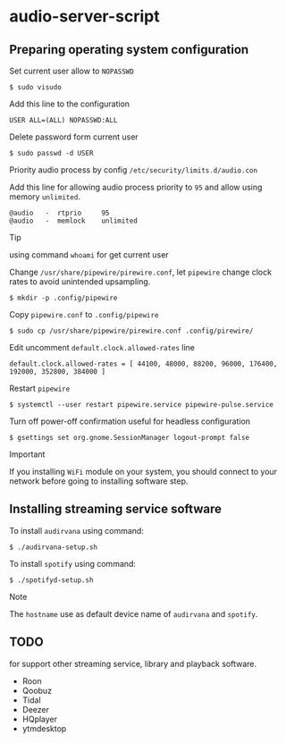 # audio-server-script  

## Preparing operating system configuration

Set current user allow to `NOPASSWD`

``` shell
$ sudo visudo
```

Add this line to the configuration
``` text
USER ALL=(ALL) NOPASSWD:ALL
```

Delete password form current user
``` shell
$ sudo passwd -d USER
```

Priority audio process by config `/etc/security/limits.d/audio.con`

Add this line for allowing audio process priority to `95` and allow using memory `unlimited`.
``` text
@audio   -  rtprio     95
@audio   -  memlock    unlimited
```

> [!TIP]
> using command `whoami` for get current user


Change `/usr/share/pipewire/pirewire.conf`, let `pipewire` change clock rates to avoid unintended upsampling.  

``` shell
$ mkdir -p .config/pipewire
```

Copy `pipewire.conf` to `.config/pipewire`
``` shell
$ sudo cp /usr/share/pipewire/pirewire.conf .config/pirewire/
```

Edit uncomment `default.clock.allowed-rates` line

``` text 
default.clock.allowed-rates = [ 44100, 48000, 88200, 96000, 176400, 192000, 352800, 384000 ]
``` 

Restart `pipewire` 

``` shell
$ systemctl --user restart pipewire.service pipewire-pulse.service
```

Turn off power-off confirmation useful for headless configuration

``` shell
$ gsettings set org.gnome.SessionManager logout-prompt false
```

> [!IMPORTANT]
> If you installing `WiFi` module on your system, you should connect to your network before going to installing software step.

## Installing streaming service software

To install `audirvana` using command:
``` shell
$ ./audirvana-setup.sh
```

To install `spotify` using command:
``` shell
$ ./spotifyd-setup.sh
```

> [!NOTE]
> The `hostname` use as default device name of `audirvana` and `spotify`.

## TODO 

for support other streaming service, library and playback software.

- Roon
- Qoobuz
- Tidal
- Deezer
- HQplayer
- ytmdesktop